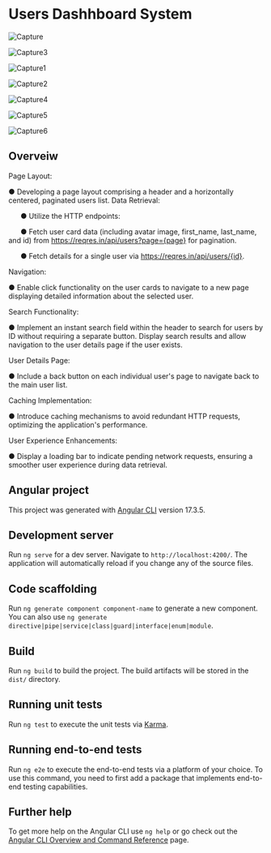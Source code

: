 # Users Dashhboard System

![Capture](https://github.com/user-attachments/assets/d2269312-068f-4879-bfcd-ea226940a8c5)

![Capture3](https://github.com/user-attachments/assets/0a16aa72-aab4-48e5-82d5-10a327e37362)

![Capture1](https://github.com/user-attachments/assets/3ac50362-6e46-4fff-a086-1a5fe0d50039)

![Capture2](https://github.com/user-attachments/assets/3f8fc5fa-f178-4389-b93a-cabbd0354a87)

![Capture4](https://github.com/user-attachments/assets/19288d1c-9943-4bbf-ad9e-d414909e8c43)

![Capture5](https://github.com/user-attachments/assets/ab75842e-f6e2-4205-8cea-896d79452525)

![Capture6](https://github.com/user-attachments/assets/8b7ef343-f30c-47a7-aa29-9cf59b582d7e)

## Overveiw
Page Layout:

● Developing a page layout comprising a header and a horizontally centered, paginated users list.
Data Retrieval:

      ● Utilize the HTTP endpoints:
      
      ● Fetch user card data (including avatar image, first_name, last_name, and id) from https://reqres.in/api/users?page={page} for pagination.
      
      ● Fetch details for a single user via https://reqres.in/api/users/{id}.

Navigation:

● Enable click functionality on the user cards to navigate to a new page displaying detailed information about the selected user.

Search Functionality:

● Implement an instant search field within the header to search for users by ID without requiring a separate button. Display search results and allow navigation to the user details page if the user exists.

User Details Page:

● Include a back button on each individual user's page to navigate back to the main user list.

Caching Implementation:

● Introduce caching mechanisms to avoid redundant HTTP requests, optimizing the application's performance.

User Experience Enhancements:

● Display a loading bar to indicate pending network requests, ensuring a smoother user experience during data retrieval.

## Angular project

This project was generated with [Angular CLI](https://github.com/angular/angular-cli) version 17.3.5.

## Development server

Run `ng serve` for a dev server. Navigate to `http://localhost:4200/`. The application will automatically reload if you change any of the source files.

## Code scaffolding

Run `ng generate component component-name` to generate a new component. You can also use `ng generate directive|pipe|service|class|guard|interface|enum|module`.

## Build

Run `ng build` to build the project. The build artifacts will be stored in the `dist/` directory.

## Running unit tests

Run `ng test` to execute the unit tests via [Karma](https://karma-runner.github.io).

## Running end-to-end tests

Run `ng e2e` to execute the end-to-end tests via a platform of your choice. To use this command, you need to first add a package that implements end-to-end testing capabilities.

## Further help

To get more help on the Angular CLI use `ng help` or go check out the [Angular CLI Overview and Command Reference](https://angular.io/cli) page.
